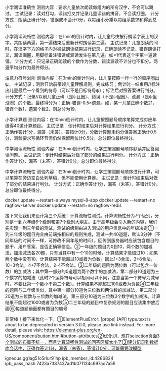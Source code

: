 小学阅读准确性
测验内容：要求儿童依次朗读每组内的所有汉字，不会可以跳过。
主试记录：读对打勾，读错打叉并记录儿童读错的拼音，不会读打圈。
计分方式：朗读正确计1分，错误或不会计0分，以每组小分乘以每组系数求和得到总分。

小学阅读流畅性
测验内容：在1min的倒计时内，让儿童尽快按行朗读字表上的汉字。共朗读两遍，第一遍结束后重新计时朗读第二遍。
主试记录：儿童朗读的同时，在汉字下方的格子内对被试朗读结果进行记录，正确朗读不记录，错误朗读打叉，漏读画圈，用脚标备注错读或漏读发生在第几遍。如×1代表这个字第一遍读错。
计分方式：只记录正确朗读的个数作为分数，错读漏读不计分也不扣分。两遍平均分作为最终得分。

注意力符号划削
测验内容：在3min的倒计时内，让儿童按照一行一行的顺序圈出ψ。
主试记录：测验开始前带领儿童理解规则，完成练习；倒计时一结束用//标注出儿童最后一个看到的符号（可以不是目标符号ψ）；标注后对照答案进行判分。
计分方式：记录//以前儿童正确（是ψ且圈）、错误（不是ψ但圈）、遗漏（是ψ但没圈）的个数。最终得分为：正确-错误-0.5×遗漏。如，某一儿童正确个数21，错误个数1，遗漏个数2，则总分为19。

小学计算题
测验内容：在10min倒计时内，让儿童按照题号顺序笔算完成对应年级得40道计算题目。
主试记录：倒计时结束后对计算结果进行判分。
计分方式：正确作答计1分，漏答（未答）、答错计0分，分数计算题未约分但答案正确计0.5分，测验要求写循环节但仍然保留两位计0.5分。总分即位最终得分。

中学阅读流畅性
测验内容：在3min倒计时内，让学生按照题号顺序默读并回答阅读问题。
主试记录：倒计时结束后对做了部分的结果进行判分。
计分方式：正确作答计1分，漏答（未答）、答错计0分。总分即位最终得分。

中学计算流畅性
测验内容：在3min倒计时内，让学生按照题号顺序进行计算，可以笔算在旁边空白处列草稿，但不能使用计算器。
主试记录：倒计时结束后对做了部分的结果进行判分。
计分方式：正确作答计1分，漏答（未答）、答错计0分。总分即位最终得分。



docker update --restart=always mysql-8-app
docker update --restart=no ragflow-server
docker update --restart=no ragflow-redis

接下来让我们来设计第三个系统：计算流畅性测试。计算流畅性分为7个级别，分别是一到六年级6个级别和第7个级别大朋友。由于高年级会引入新的内容，我们先实现一到三年级的测试，测试的级别由进入测试的用户信息中的年级决定①一到三年级的题目完全由前端按相应的规则生成，测试一共40道题，默认3分钟（不同年级的时间不一样，可修改不同年级的时间），回传到服务器时应该包含题目的题干、用户答案、是否正确等信息。②一年级的题目为0到10，两个数的加减法，加法减法各20题，只有当其中有一个10的时候，计算结果才能超过10；如果两个数中没有10，计算结果不能超过10或者为负数。因此1+3合法，2+8合法，10+3合法，4+7不合法，2-4不合法。③二年级的题目为两位数（可以包含一位数）的加减法；其中第一部分的0道题为两个数字的加减法，第二部分10道题为三个数字的加减法（此时2个运算符号可以相同可以不同，注意当第一个符号为减号时，不要让第一个数小于第二个数）。计算结果不能超过100或者为负数④三年级的题目与二年级类似，其中第一部分10道为三位数和两位数的加减法，第二部分20道为三位数与三位数的加减法，第三部分10道为三位数3个数字的加减法。计算结果不能超过1000或者为负数⑤二三年级的题目中复杂规则的题目应该集中放后面⑥每道题前面都有题目的编号

非常棒！接下来优化一下。①ElementPlusError: [props] [API] type.text is about to be deprecated in version 3.0.0, please use link instead.
For more detail, please visit: https://element-plus.org/en-US/component/button.html#button-attributes②优化UI，现在selection页面3个测试的布局不统一，而且计算流畅性测试的回答区域太小了③评分记录到数据库会话中，正确作答计1分，漏答（未答）、答错计0分，可能需要改模型

igneous:gg1ag51o5rlur91hp
ipb_member_id:4286824
ipb_pass_hash:7423a7387437ad1b071134c697ad7a59